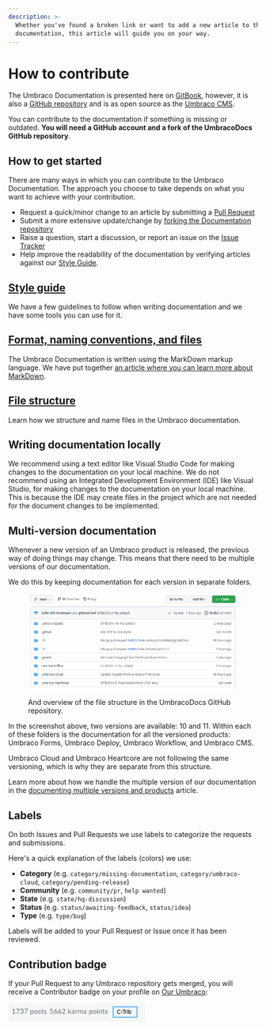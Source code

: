 ```yaml
---
description: >-
  Whether you've found a broken link or want to add a new article to the Umbraco
  documentation, this article will guide you on your way.
---
```


# How to contribute

The Umbraco Documentation is presented here on [GitBook](https://docs.umbraco.com), however, it is also a [GitHub repository](https://github.com/umbraco/UmbracoDocs) and is as open source as the [Umbraco CMS](https://github.com/umbraco/Umbraco-CMS).

You can contribute to the documentation if something is missing or outdated. **You will need a GitHub account and a fork of the UmbracoDocs GitHub repository**.

## How to get started

There are many ways in which you can contribute to the Umbraco Documentation. The approach you choose to take depends on what you want to achieve with your contribution.

* Request a quick/minor change to an article by submitting a [Pull Request](pull-request.md#option-1-creating-a-pr-directly-on-github)
* Submit a more extensive update/change by [forking the Documentation repository](pull-request.md#options-2-creating-a-pr-through-a-fork)
* Raise a question, start a discussion, or report an issue on the [Issue Tracker](issues.md)
* Help improve the readability of the documentation by verifying articles against our [Style Guide](../style-guide/#test-the-docs-yourself).

## [Style guide](../style-guide/)

We have a few guidelines to follow when writing documentation and we have some tools you can use for it.

## [Format, naming conventions, and files](../style-guide/markdown-conventions.md)

The Umbraco Documentation is written using the MarkDown markup language. We have put together [an article where you can learn more about MarkDown](../style-guide/markdown-conventions.md).

## [File structure](../style-guide/structure.md)

Learn how we structure and name files in the Umbraco documentation.

## Writing documentation locally

We recommend using a text editor like Visual Studio Code for making changes to the documentation on your local machine. We do not recommend using an Integrated Development Environment (IDE) like Visual Studio, for making changes to the documentation on your local machine. This is because the IDE may create files in the project which are not needed for the document changes to be implemented.

## Multi-version documentation

Whenever a new version of an Umbraco product is released, the previous way of doing things may change. This means that there need to be multiple versions of our documentation.

We do this by keeping documentation for each version in separate folders.

<figure><img src="../../../generic/.gitbook/assets/repository-folder-structure.png" alt=""><figcaption><p>And overview of the file structure in the UmbracoDocs GitHub repository.</p></figcaption></figure>

In the screenshot above, two versions are available: 10 and 11. Within each of these folders is the documentation for all the versioned products: Umbraco Forms, Umbraco Deploy, Umbraco Workflow, and Umbraco CMS.

Umbraco Cloud and Umbraco Heartcore are not following the same versioning, which is why they are separate from this structure.

Learn more about how we handle the multiple version of our documentation in the [documenting multiple versions and products](https://docs.umbraco.com/welcome/documentation-and-versions) article.

## Labels

On both Issues and Pull Requests we use labels to categorize the requests and submissions.

Here's a quick explanation of the labels (colors) we use:

* **Category** (e.g. `category/missing-documentation`, `category/umbraco-cloud`, `category/pending-release`)
* **Community** (e.g. `community/pr`, `help wanted`)
* **State** (e.g. `state/hq-discussion`)
* **Status** (e.g. `status/awaiting-feedback`, `status/idea`)
* **Type** (e.g. `type/bug`)

Labels will be added to your Pull Request or Issue once it has been reviewed.

## Contribution badge

If your Pull Request to any Umbraco repository gets merged, you will receive a Contributor badge on your profile on [Our Umbraco](https://our.umbraco.com):

![Contributor badge on Our](../images/c-trib-badge.png)
